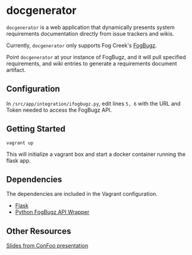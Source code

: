 docgenerator
======

`docgenerator` is a web application that dynamically presents system requirements documentation directly from issue trackers and wikis. 

Currently, `docgenerator` only supports Fog Creek's [FogBugz](http://www.fogcreek.com/fogbugz/).

Point `docgenerator` at your instance of FogBugz, and it will pull specified requirements, and wiki entries to generate a requirements document artifact.

## Configuration

In `/src/app/integration/ifogbugz.py`, edit lines `5, 6` with the URL and Token needed to access the FogBugz API.


## Getting Started

    vagrant up

This will initialize a vagrant box and start a docker container running the flask app.

## Dependencies

The dependencies are included in the Vagrant configuration. 

* [Flask](http://flask.pocoo.org/)
* [Python FogBugz API Wrapper](https://pypi.python.org/pypi/fogbugz/)

## Other Resources

[Slides from ConFoo presentation](https://drive.google.com/open?id=0B51wD4VXm0XyMTR3aUlRcmdtRWM&authuser=0) 
